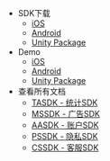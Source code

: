 
* SDK下载
	* [iOS](https://github.com/Avid-ly/Avidly-CService-iOS-Demo/releases) 
	* [Android](http://bx-mvn.dataverse.cn:58081/repository/maven-releases/com/css/sdk/cssdk/2.1.0.4/cssdk-2.1.0.4.aar) 
	* [Unity Package](https://github.com/Avid-ly/CSSDK_UnityPlugin) 
* Demo
	* [iOS](https://github.com/Avid-ly/Avidly-CService-iOS-Demo) 
	* [Android](https://github.com/Avid-ly/Android-ServiceSdk-Demo) 
	* [Unity Package](https://github.com/Avid-ly/CSSDK-Unity-Demo) 
* 查看所有文档
	* [TASDK - 统计SDK](/tasdk/) 
	* [MSSDK - 广告SDK](/mssdk/) 
	* [AASDK - 账户SDK](/aasdk/) 
	* [PSSDK - 隐私SDK](/pssdk/) 
	* [CSSDK - 客服SDK](/cssdk/) 